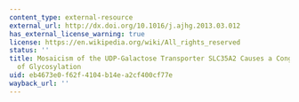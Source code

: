 ```yaml
---
content_type: external-resource
external_url: http://dx.doi.org/10.1016/j.ajhg.2013.03.012
has_external_license_warning: true
license: https://en.wikipedia.org/wiki/All_rights_reserved
status: ''
title: Mosaicism of the UDP-Galactose Transporter SLC35A2 Causes a Congenital Disorder
  of Glycosylation
uid: eb4673e0-f62f-4104-b14e-a2cf400cf77e
wayback_url: ''
---
```

